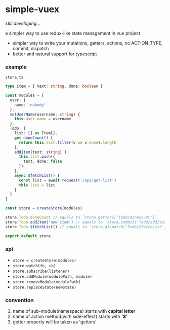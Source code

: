 # simple-vuex
*still developing...*

a simpler way to use redux-like state management in vue project

* simpler way to write your mutations, getters, actions, no ACTION_TYPE, commit, dispatch
* better and natural support for typescript

### example
`store.ts`
```typescript
type Item = { text: string, done: boolean }

const modules = {
  user: {
    name: 'nobody'
  },
  setUserName(username: string) {
    this.user.name = username
  },
  Todo: {
    list: [] as Item[],
    get doneCount() {
      return this.list.filter(v => v.done).length
    },
    addItem(text: string) {
      this.list.push({
        text, done: false
      })
    },
    async $fetchList() {
      const list = await request('/api/get-list')
      this.list = list
    }
  }
}

const store = createStore(modules)

store.Todo.doneCount // equals to `store.getters['Todo/doneCount']`
store.Todo.addItem('new item') // equals to `store.commit('Todo/addItem', 'new item')`
store.Todo.$fetchList() // equals to `store.dispatch('Todo/$fetchList')`

export default store
```

### api
* `store = createStore(modules)`
* `store.watch(fn, cb)`
* `store.subscribe(listener)`
* `store.addModule(modulePath, module)`
* `store.removeModule(modulePath)`
* `store.replaceState(newState)`

### convention
1. name of sub-module(namespace) starts with **capital letter**
2. name of action method(with side-effect) starts with **'$'**
3. getter property will be taken as 'getters'
